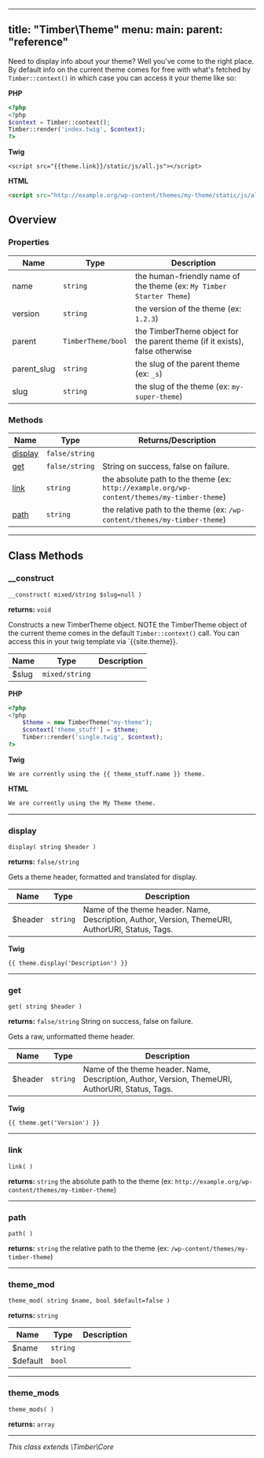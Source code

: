 
---
title: "Timber\\Theme"
menu:
  main:
    parent: "reference"
---

Need to display info about your theme? Well you've come to the right place. By default info on the current theme comes for free with what's fetched by `Timber::context()` in which case you can access it your theme like so:

<!--more-->

**PHP**
```php
<?php
<?php
$context = Timber::context();
Timber::render('index.twig', $context);
?>
```
**Twig**
```twig
<script src="{{theme.link}}/static/js/all.js"></script>
```
**HTML**
```html
<script src="http://example.org/wp-content/themes/my-theme/static/js/all.js"></script>
```

## Overview

### Properties

| Name | Type | Description |
| --- | --- | --- |
name | `string` | the human-friendly name of the theme (ex: `My Timber Starter Theme`) |
version | `string` | the version of the theme (ex: `1.2.3`) |
parent | `TimberTheme/bool` | the TimberTheme object for the parent theme (if it exists), false otherwise |
parent_slug | `string` | the slug of the parent theme (ex: `_s`) |
slug | `string` | the slug of the theme (ex: `my-super-theme`) |
### Methods

| Name | Type | Returns/Description |
| --- | --- | --- |
| [display](#display) | `false/string` |  |
| [get](#get) | `false/string` | String on success, false on failure. |
| [link](#link) | `string` | the absolute path to the theme (ex: `http://example.org/wp-content/themes/my-timber-theme`) |
| [path](#path) | `string` | the relative path to the theme (ex: `/wp-content/themes/my-timber-theme`) |

---

## Class Methods

### __construct
`__construct( mixed/string $slug=null )`

**returns:** `void` 

Constructs a new TimberTheme object. NOTE the TimberTheme object of the current theme comes in the default `Timber::context()` call. You can access this in your twig template via `{{site.theme}}.

| Name | Type | Description |
| --- | --- | --- |
| $slug | `mixed/string` |  |


**PHP**
```php
<?php
<?php
    $theme = new TimberTheme("my-theme");
    $context['theme_stuff'] = $theme;
    Timber::render('single.twig', $context);
?>
```
**Twig**
```twig
We are currently using the {{ theme_stuff.name }} theme.
```
**HTML**
```html
We are currently using the My Theme theme.
```

---

### display
`display( string $header )`

**returns:** `false/string` 

Gets a theme header, formatted and translated for display.

| Name | Type | Description |
| --- | --- | --- |
| $header | `string` | Name of the theme header. Name, Description, Author, Version, ThemeURI, AuthorURI, Status, Tags. |


**Twig**
```twig
{{ theme.display('Description') }}
```

---

### get
`get( string $header )`

**returns:** `false/string` String on success, false on failure.

Gets a raw, unformatted theme header.

| Name | Type | Description |
| --- | --- | --- |
| $header | `string` | Name of the theme header. Name, Description, Author, Version, ThemeURI, AuthorURI, Status, Tags. |


**Twig**
```twig
{{ theme.get('Version') }}
```

---

### link
`link( )`

**returns:** `string` the absolute path to the theme (ex: `http://example.org/wp-content/themes/my-timber-theme`)



---

### path
`path( )`

**returns:** `string` the relative path to the theme (ex: `/wp-content/themes/my-timber-theme`)



---

### theme_mod
`theme_mod( string $name, bool $default=false )`

**returns:** `string` 

| Name | Type | Description |
| --- | --- | --- |
| $name | `string` |  |
| $default | `bool` |  |




---

### theme_mods
`theme_mods( )`

**returns:** `array` 



---




*This class extends \Timber\Core*

